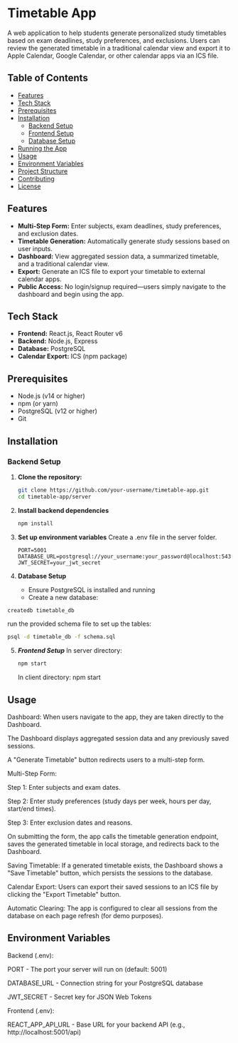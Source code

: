 # Timetable App

A web application to help students generate personalized study timetables based on exam deadlines, study preferences, and exclusions. Users can review the generated timetable in a traditional calendar view and export it to Apple Calendar, Google Calendar, or other calendar apps via an ICS file.

## Table of Contents

- [Features](#features)
- [Tech Stack](#tech-stack)
- [Prerequisites](#prerequisites)
- [Installation](#installation)
  - [Backend Setup](#backend-setup)
  - [Frontend Setup](#frontend-setup)
  - [Database Setup](#database-setup)
- [Running the App](#running-the-app)
- [Usage](#usage)
- [Environment Variables](#environment-variables)
- [Project Structure](#project-structure)
- [Contributing](#contributing)
- [License](#license)

## Features

- **Multi-Step Form:** Enter subjects, exam deadlines, study preferences, and exclusion dates.
- **Timetable Generation:** Automatically generate study sessions based on user inputs.
- **Dashboard:** View aggregated session data, a summarized timetable, and a traditional calendar view.
- **Export:** Generate an ICS file to export your timetable to external calendar apps.
- **Public Access:** No login/signup required—users simply navigate to the dashboard and begin using the app.

## Tech Stack

- **Frontend:** React.js, React Router v6
- **Backend:** Node.js, Express
- **Database:** PostgreSQL
- **Calendar Export:** ICS (npm package)

## Prerequisites

- Node.js (v14 or higher)
- npm (or yarn)
- PostgreSQL (v12 or higher)
- Git

## Installation

### Backend Setup

1. **Clone the repository:**

   ```bash
   git clone https://github.com/your-username/timetable-app.git
   cd timetable-app/server

2. **Install backend dependencies**
   ```bash
   npm install

3. **Set up environment variables**
   Create a .env file in the server folder.

   ```.env
   PORT=5001
   DATABASE_URL=postgresql://your_username:your_password@localhost:5432/timetable_db
   JWT_SECRET=your_jwt_secret

4. **Database Setup**
   - Ensure PostgreSQL is installed and running
   - Create a new database:

  ```bash
  createdb timetable_db
  ```
  run the provided schema file to set up the tables:
  ```bash
  psql -d timetable_db -f schema.sql
  ```

5. ***Frontend Setup***
   In server directory:
   ```bash
   npm start
   ```
   In client directory:
   npm start

## Usage
Dashboard:
When users navigate to the app, they are taken directly to the Dashboard.

The Dashboard displays aggregated session data and any previously saved sessions.

A "Generate Timetable" button redirects users to a multi-step form.

Multi-Step Form:

Step 1: Enter subjects and exam dates.

Step 2: Enter study preferences (study days per week, hours per day, start/end times).

Step 3: Enter exclusion dates and reasons.

On submitting the form, the app calls the timetable generation endpoint, saves the generated timetable in local storage, and redirects back to the Dashboard.

Saving Timetable:
If a generated timetable exists, the Dashboard shows a "Save Timetable" button, which persists the sessions to the database.

Calendar Export:
Users can export their saved sessions to an ICS file by clicking the "Export Timetable" button.

Automatic Clearing:
The app is configured to clear all sessions from the database on each page refresh (for demo purposes).


## Environment Variables
Backend (.env):

PORT - The port your server will run on (default: 5001)

DATABASE_URL - Connection string for your PostgreSQL database

JWT_SECRET - Secret key for JSON Web Tokens

Frontend (.env):

REACT_APP_API_URL - Base URL for your backend API (e.g., http://localhost:5001/api)


